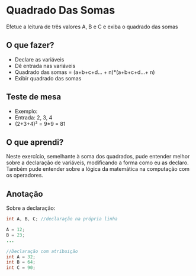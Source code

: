 # Quadrado Das Somas

Efetue a leitura de três valores A, B e C e exiba o quadrado das somas

## O que fazer?

 * Declare as variáveis
 * Dê entrada nas variáveis
 * Quadrado das somas = (a+b+c+d... + n)*(a+b+c+d...+ n)
 * Exibir quadrado das somas
 
## Teste de mesa

 * Exemplo:
 * Entrada: 2, 3, 4
 * (2+3+4)² = 9*9 = 81

## O que aprendi?

Neste exercício, semelhante à soma dos quadrados, pude entender melhor sobre a declaração de variáveis, modificando a forma como eu as declaro. Também pude entender sobre a lógica da matemática na computação com os operadores.

## Anotação
Sobre a declaração: 

```java
int A, B, C; //declaração na própria linha

A = 12;
B = 23;
...

//Declaração com atribuição
int A = 32;
int B = 64;
int C = 90;

```